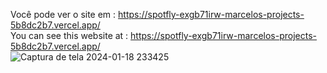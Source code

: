 Você pode ver o site em : https://spotfly-exgb71irw-marcelos-projects-5b8dc2b7.vercel.app/ <br>
You can see this website at : https://spotfly-exgb71irw-marcelos-projects-5b8dc2b7.vercel.app/
<br>
![Captura de tela 2024-01-18 233425](https://github.com/MarceloBRj1/Spotfly/assets/131809837/e017d56e-8aab-4e5a-b908-4b23dddc057d)
